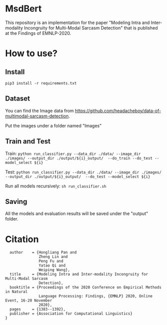 # MsdBert
This repository is an implementation for the paper "Modeling Intra and Inter-modality Incongruity for Multi-Modal Sarcasm Detection" that is published at the Findings of EMNLP-2020.

# How to use?
## Install
`pip3 install -r requirements.txt`

## Dataset
You can find the Image data from https://github.com/headacheboy/data-of-multimodal-sarcasm-detection.

Put the images under a folder named "Images"

## Train and Test
Train:
`python run_classifier.py --data_dir ./data/ --image_dir ./images/ --output_dir ./output/${i}_output/  --do_train --do_test --model_select ${i}`

Test:
`python run_classifier.py --data_dir ./data/ --image_dir ./images/ --output_dir ./output/${i}_output/  --do_test --model_select ${i}`

Run all models recursively:
`sh run_classifier.sh`

## Saving
All the models and evaluation results will be saved under the "output" folder.

# Citation

``` @inproceedings{DBLP:conf/emnlp/PanL0Q020,
  author    = {Hongliang Pan and
               Zheng Lin and
               Peng Fu and
               Yatao Qi and
               Weiping Wang},
  title     = {Modeling Intra and Inter-modality Incongruity for Multi-Modal Sarcasm
               Detection},
  booktitle = {Proceedings of the 2020 Conference on Empirical Methods in Natural
               Language Processing: Findings, {EMNLP} 2020, Online Event, 16-20 November
               2020},
  pages     = {1383--1392},
  publisher = {Association for Computational Linguistics}
}
```




